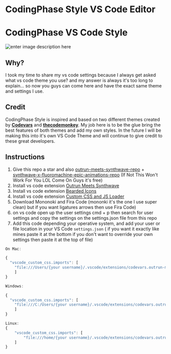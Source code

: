 # CodingPhase Style VS Code Editor
# CodingPhase VS Code Style
![enter image description here](https://github.com/codingphasedotcom/codingphase-style-vs-code/blob/main/thumb.png?raw=true)
## Why?
I took my time to share my vs code settings because I always get asked what vs code theme you use? and my answer is always it's too long to explain... so now you guys can come here and have the exact same theme and settings I use.

## Credit
CodingPhase Style is inspired and based on two different themes created by **[Codevars](https://github.com/codevars)** and **[thecodemonkey](https://github.com/thecodemonkey)**. My job here is to be the glue bring the best features of both themes and add my own styles. In the future I will be making this into it's own VS Code Theme and will continue to give credit to these great developers.

## Instructions

 1. Give this repo a star and also [outrun-meets-synthwave-repo](https://marketplace.visualstudio.com/items?itemName=codevars.outrun-meets-synthwave) + [synthwave-x-fluoromachine-epic-animations-repo](https://github.com/thecodemonkey/synthwave-x-fluoromachine-epic-animations) (If Not This Won't Work For You LOL Come On Guys it's free)
 2. Install vs code extension [Outrun Meets Synthwave](https://marketplace.visualstudio.com/items?itemName=codevars.outrun-meets-synthwave)
 3. Install vs code extension [Bearded Icons](https://marketplace.visualstudio.com/items?itemName=BeardedBear.beardedicons) 
 4. Install vs code extension [Custom CSS and JS Loader](https://marketplace.visualstudio.com/items?itemName=be5invis.vscode-custom-css) 
 5. Download Mononoki  and Fira Code (mononki it's the one I use super clean) but if you want ligatures arrows then use Fira Code)
 6. on vs code open up the user settings cmd + p then search for user settings and copy the settings on the settings.json file from this repo
 7. Add this code depending your operative system, and add your user or file location in your VS Code `settings.json` ( if you want it exactly like mines paste it at the bottom if you don't want to override your own settings then paste it at the top of file)
```js
On Mac:

{
  "vscode_custom_css.imports": [
    "file:///Users/{your username}/.vscode/extensions/codevars.outrun-meets-synthwave-0.0.1/synthWaveStyles.css"
    ]
}

Windows:

{
  "vscode_custom_css.imports": [
    "file:///C:/Users/{your username}/.vscode/extensions/codevars.outrun-meets-synthwave-0.0.1/synthWaveStyles.css"
    ]
}

Linux:
{
    "vscode_custom_css.imports": [
        "file:///home/{your username}/.vscode/extensions/codevars.outrun-meets-synthwave-0.0.1/synthWaveStyles.css"
    ]
}
```


